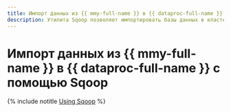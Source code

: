 ```yaml
---
title: Импорт данных из {{ mmy-full-name }} в {{ dataproc-full-name }} с помощью Sqoop
description: Утилита Sqoop позволяет импортировать базы данных в кластер {{ dataproc-name }}. В зависимости от конфигурации кластера {{ dataproc-name }} вы можете выполнить импорт в бакет {{ objstorage-full-name }}, директорию HDFS, Apache Hive и Apache HBase.
---
```


# Импорт данных из {{ mmy-full-name }} в {{ dataproc-full-name }} с помощью Sqoop

{% include notitle [Using Sqoop](../../_tutorials/dataplatform/sqoop/sqoop-mmy.md) %}

